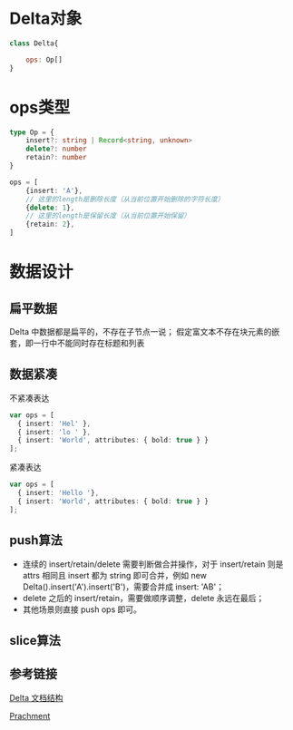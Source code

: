 # Delta对象
```js
class Delta{

    ops: Op[]
}
```

# ops类型
```ts
type Op = {
    insert?: string | Record<string, unknown>
    delete?: number
    retain?: number
}

ops = [
    {insert: 'A'},
    // 这里的length是删除长度（从当前位置开始删除的字符长度）
    {delete: 1},
    // 这里的length是保留长度（从当前位置开始保留）
    {retain: 2},
]
```

# 数据设计
## 扁平数据
Delta 中数据都是扁平的，不存在子节点一说；
假定富文本不存在块元素的嵌套，即一行中不能同时存在标题和列表

## 数据紧凑
不紧凑表达
```ts
var ops = [
  { insert: 'Hel' },
  { insert: 'lo ' },
  { insert: 'World', attributes: { bold: true } }
];
```
紧凑表达
```ts
var ops = [
  { insert: 'Hello '},
  { insert: 'World', attributes: { bold: true } }
];
```

## push算法
- 连续的 insert/retain/delete 需要判断做合并操作，对于 insert/retain 则是 attrs 相同且 insert 都为 string 即可合并，例如 new Delta().insert('A').insert('B')，需要合并成 insert: 'AB'；
- delete 之后的 insert/retain，需要做顺序调整，delete 永远在最后；
- 其他场景则直接 push ops 即可。

## slice算法



## 参考链接
[Delta 文档结构](https://tech.kujiale.com/fu-wen-ben-bian-ji-qi-quill-js-xi-lie-yi-delta-wen-dang-jie-gou/)

[Prachment](https://tech.kujiale.com/fu-wen-ben-bian-ji-qi-quill-js-xi-lie-er-parchment-wen-dang-mo-xing/)